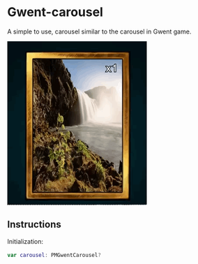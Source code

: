 # Gwent-carousel
A simple to use, carousel similar to the carousel in Gwent game.

![Step1](/Screenshots/Carousel.gif)

## Instructions
Initialization:

```swift
var carousel: PMGwentCarousel?
```

